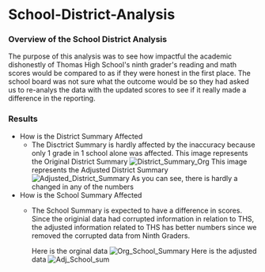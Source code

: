 # School-District-Analysis
### Overview of the School District Analysis
  The purpose of this analysis was to see how impactful the academic dishonestly of Thomas High School's ninth grader's reading and math scores would be compared to as if they were honest in the first place. The school board was not sure what the outcome would be so they had asked us to re-analys the data with the updated scores to see if it really made a difference in the reporting.
### Results
  * How is the District Summary Affected
    * The Disctrict Summary is hardly affected by the inaccuracy because only 1 grade in 1 school alone was affected. 
        This image represents the Original District Summary
![District_Summary_Org](https://user-images.githubusercontent.com/106560752/178810389-66263db6-4649-4d2e-869b-782f1e58bfed.png)
        This image represents the Adjusted District Summary
![Adjusted_District_Summary](https://user-images.githubusercontent.com/106560752/178810898-ffa2e54d-332f-43ee-ab4a-cbecc112ffd0.png)
             As you can see, there is hardly a changed in any of the numbers
  * How is the School Summary Affected
    * The School Summary is expected to have a difference in scores. Since the originial data had corrupted information in relation to THS, the adjusted information related to THS has better numbers since we removed the corrupted data from Ninth Graders.
    
      Here is the orginal data
      ![Org_School_Summary](https://user-images.githubusercontent.com/106560752/178812777-e7ad5ec0-f380-4d9d-9264-21dd6b73c1cc.png)
      Here is the adjusted data
      ![Adj_School_sum](https://user-images.githubusercontent.com/106560752/178812838-1ad24836-752a-407f-94e2-568bedd95c3e.png)


